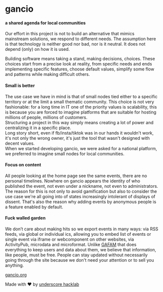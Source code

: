 # gancio
#### a shared agenda for local communities

Our effort in this project is not to build an alternative that mimics mainstream solutions, we respond to different needs.
The assumption here is that technology is neither good nor bad, nor is it neutral. It does not depend (only) on how it is used.

Building software means taking a stand, making decisions, choices. These choices start from a precise look at reality, from specific needs and ends implementing specific features, choose default values, simplify some flow and patterns while making difficult others.



#### Small is better
The use case we have in mind is that of small nodes tied either to a specific territory or at the limit a small thematic community. This choice is not very fashionable: for a long time in IT one of the priority values is scalability, this is because you are forced to imagine platforms that are suitable for hosting millions of people, millions of customers.  
Structuring a project in this way simply means creating a lot of power and centralizing it in a specific place.  
Long story short, even if fb/insta/tiktok was in our hands it wouldn't work, it's not only the wrong owner, it's just the tool that wasn't designed with decent values.  
When we started developing gancio, we were asked for a national platform, we preferred to imagine small nodes for local communities.


#### Focus on content
All people looking at the home page see the same events, there are no personal timelines.
Nowhere on gancio appears the identity of who published the event, not even under a nickname, not even to administrators.  
The reason for this is not only to avoid gamification but also to consider the use case we're all going into of states increasingly intolerant of displays of dissent.
That's also the reason why adding events by anonymous people is a feature enabled by default.


#### Fuck walled garden
We don’t care about making hits so we export events in many ways: via RSS feeds, via global or individual ics, allowing you to embed list of events or single event via iframe or webcomponent on other websites, via ActivityPub, microdata and microformat.
Unlike [GAFAM](https://en.wikipedia.org/wiki/Big_Tech) that does everything to keep users and data about them, we believe that information, like people, must be free.
People can stay updated without necessarily going through the site because we don't need your attention or to sell you anything.


[gancio.org](https://gancio.org)

Made with :heart: by [underscore hacklab](https://autistici.org/underscore)
